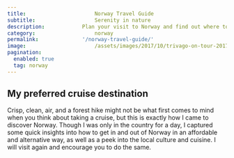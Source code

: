 ```yaml
---
title:						Norway Travel Guide
subtitle:					Serenity in nature
description:			Plan your visit to Norway and find out where to go and what to do in Norway. Read about itineraries, activities, places to stay and travel essentials.
category:					norway
permalink: 				'/norway-travel-guide/'
image:						/assets/images/2017/10/trivago-on-tour-2017-kristiansand-norway-lillipad-lake.jpg
pagination: 
  enabled: true
  tag: norway
---
```


## My preferred cruise destination 

Crisp, clean, air, and a forest hike might not be what first comes to mind when you think about taking a cruise, but this is exactly how I came to discover Norway. Though I was only in the country for a day, I captured some quick insights into how to get in and out of Norway in an affordable and alternative way, as well as a peek into the local culture and cuisine. I will visit again and encourage you to do the same. 